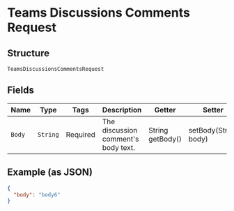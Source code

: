 
# Teams Discussions Comments Request

## Structure

`TeamsDiscussionsCommentsRequest`

## Fields

| Name | Type | Tags | Description | Getter | Setter |
|  --- | --- | --- | --- | --- | --- |
| `Body` | `String` | Required | The discussion comment's body text. | String getBody() | setBody(String body) |

## Example (as JSON)

```json
{
  "body": "body6"
}
```


